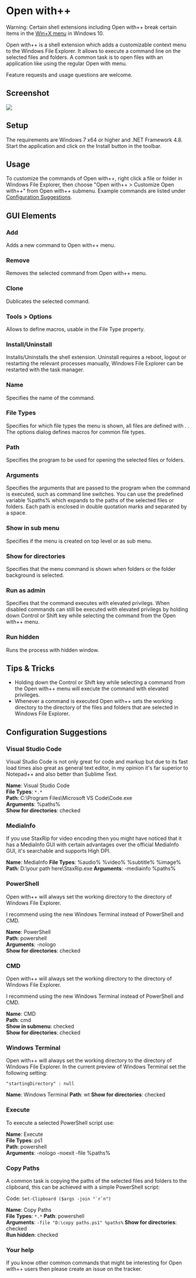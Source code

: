 
# Open with++

Warning: Certain shell extensions including Open with++ break certain items in the [Win+X menu](https://www.digitalcitizen.life/simple-questions-what-winx-menu-how-access-it) in Windows 10.

Open with++ is a shell extension which adds a customizable context menu to the Windows File Explorer. It allows to execute a command line on the selected files and folders. A common task is to open files with an application like using the regular Open with menu.

Feature requests and usage questions are welcome.

## Screenshot

![](https://raw.githubusercontent.com/stax76/OpenWithPlusPlus/master/Main.png)

## Setup

The requirements are Windows 7 x64 or higher and .NET Framework 4.8. Start the application and click on the Install button in the toolbar.

## Usage

To customize the commands of Open with++, right click a file or folder in Windows File Explorer, then choose "Open with++ > Customize Open with++" from Open with++ submenu. Example commands are listed under [Configuration Suggestions](#configuration-suggestions).

## GUI Elements

### Add

Adds a new command to Open with++ menu.

### Remove

Removes the selected command from Open with++ menu.

### Clone

Dublicates the selected command.

### Tools > Options

Allows to define macros, usable in the File Type property.

### Install/Uninstall

Installs/Uninstalls the shell extension. Uninstall requires a reboot, logout or restarting the relevant processes manually, Windows File Explorer can be restarted with the task manager.

### Name

Specifies the name of the command.

### File Types

Specifies for which file types the menu is shown, all files are defined with *.* . The options dialog defines macros for common file types.

### Path

Specifies the program to be used for opening the selected files or folders.

### Arguments

Specifies the arguments that are passed to the program when the command is executed, such as command line switches. You can use the predefined variable %paths% which expands to the paths of the selected files or folders. Each path is enclosed in double quotation marks and separated by a space.

### Show in sub menu

Specifies if the menu is created on top level or as sub menu.

### Show for directories

Specifies that the menu command is shown when folders or the folder background is selected.

### Run as admin

Specifies that the command executes with elevated privilegs. When disabled commands can still be executed with elevated privilegs by holding down Control or Shift key while selecting the command from the Open with++ menu.

### Run hidden

Runs the process with hidden window.

## Tips & Tricks

- Holding down the Control or Shift key while selecting a command from the Open with++ menu will execute the command with elevated privileges.
- Whenever a command is executed Open with++ sets the working directory to the directory of the files and folders that are selected in Windows File Explorer.

## Configuration Suggestions

### Visual Studio Code

Visual Studio Code is not only great for code and markup but due to its fast load times also great as general text editor, in my opinion it's far superior to Notepad++ and also better than Sublime Text.

**Name**: Visual Studio Code  
**File Types**: `*.*`  
**Path**: C:\Program Files\Microsoft VS Code\Code.exe  
**Arguments**: %paths%  
**Show for directories**: checked

### MediaInfo

If you use StaxRip for video encoding then you might have noticed that it has a MediaInfo GUI with certain advantages over the official MediaInfo GUI, it's searchable and supports High DPI.

**Name**: MediaInfo
**File Types**: %audio% %video% %subtitle% %image%
**Path**: D:\your path here\StaxRip.exe
**Arguments**: -mediainfo %paths%

### PowerShell

Open with++ will always set the working directory to the directory of Windows File Explorer.

I recommend using the new Windows Terminal instead of PowerShell and CMD.

**Name**: PowerShell  
**Path**: powershell  
**Arguments**: -nologo  
**Show for directories**: checked

### CMD

Open with++ will always set the working directory to the directory of Windows File Explorer.

I recommend using the new Windows Terminal instead of PowerShell and CMD.

**Name**: CMD  
**Path**: cmd  
**Show in submenu**: checked  
**Show for directories**: checked

### Windows Terminal

Open with++ will always set the working directory to the directory of Windows File Explorer. In the current preview of Windows Terminal set the following setting:

    "startingDirectory" : null

**Name**: Windows Terminal
**Path**: wt
**Show for directories**: checked

### Execute

To execute a selected PowerShell script use:

**Name**: Execute  
**File Types**: ps1  
**Path**: powershell  
**Arguments**: -nologo -noexit -file %paths%

### Copy Paths

A common task is copying the paths of the selected files and folders to the clipboard, this can be achieved with a simple PowerShell script:

Code:
```Set-Clipboard ($args -join "`r`n")```

**Name**: Copy Paths  
**File Types**: `*.*`
**Path**: powershell  
**Arguments**: `-file "D:\copy paths.ps1" %paths%`
**Show for directories**: checked  
**Run hidden**: checked

### Your help

If you know other common commands that might be interesting for Open with++ users then please create an issue on the tracker.